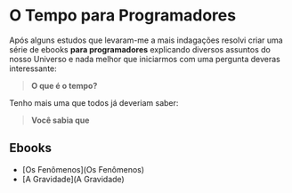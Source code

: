 # O Tempo para Programadores

Após alguns estudos que levaram-me a mais indagações resolvi criar uma série de ebooks **para programadores** explicando diversos assuntos do nosso Universo e nada melhor que iniciarmos com uma pergunta deveras interessante:

> **O que é o tempo?**

Tenho mais uma que todos já deveriam saber:

> **Você sabia que**

## Ebooks

- [Os Fenômenos](Os Fenômenos)
- [A Gravidade](A Gravidade)